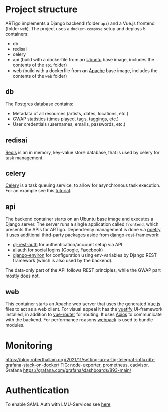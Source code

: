 # Project structure
ARTigo implements a Django backend (folder `api`) and a Vue.js frontend (folder `web`). The project uses a `docker-compose` setup and deploys 5 containers:
* db
* redisai
* celery
* api (build with a dockerfile from an [Ubuntu](https://ubuntu.com/) base image, includes the contents of the `api` folder)
* web (build with a dockerfile from an [Apache](https://httpd.apache.org/) base image, includes the contents of the `web` folder)

## db
The [Postgres](https://www.postgresql.org/) database contains:
* Metadata of all resources (artists, dates, locations, etc.)
* GWAP statistics (times played, tags, taggings, etc.)
* User credentials (usernames, emails, passwords, etc.)

## redisai
[Redis](https://redis.io/) is an in memory, key-value store database, that is used by celery for task management.

## celery
[Celery](https://docs.celeryproject.org/en/stable/index.html) is a task queuing service, to allow for asynchronous task execution. For an example see this [tutorial](https://stackabuse.com/asynchronous-tasks-in-django-with-redis-and-celery/).

## api
The backend container starts on an Ubuntu base image and executes a Django server. The server runs a single application called `frontend`, which presents the APIs for ARTigo. Dependency management is done via [poetry](https://python-poetry.org/). It uses additional third-party packages aside from django-rest-framework:
* [dj-rest-auth](https://github.com/iMerica/dj-rest-auth) for authentication/account setup via API
* [allauth](https://github.com/pennersr/django-allauth) for social logins (Google, Facebook)
* [django-environ](https://github.com/joke2k/django-environ) for configuration using env-variables
by Django REST framework (which is also used by the backend).

The data-only part of the API follows REST principles, while the GWAP part mostly does not.

## web
This container starts an Apache web server that uses the generated [Vue.js](https://vuejs.org/) files to act as a web client. For visual appeal it has the [vuetify](https://vuetifyjs.com/) UI-framework installed, in addition to [vue-router](https://router.vuejs.org/) for routing. It uses [Axios](https://axios-http.com/) to communicate with the backend. For performance reasons [webpack](https://webpack.js.org/) is used to bundle modules.


# Monitoring
https://blog.roberthallam.org/2021/11/setting-up-a-tig-telegraf-influxdb-grafana-stack-on-docker/
TIG: node-exporter, prometheus, cadvisor, Grafana https://grafana.com/grafana/dashboards/893-main/

# Authentication
To enable SAML Auth with LMU-Services see [here](https://doku.lrz.de/pages/viewpage.action?pageId=56919067)